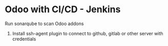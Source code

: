 # Odoo with CI/CD - Jenkins
Run sonarqube to scan Odoo addons

1. Install ssh-agent plugin to connect to github, gitlab or other server with credentials

